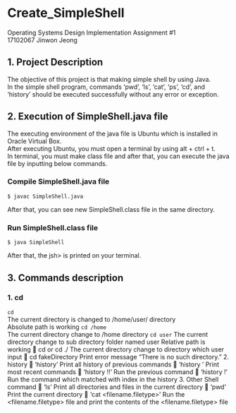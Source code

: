 # Create_SimpleShell
Operating Systems Design Implementation Assignment #1<br>
17102067 Jinwon Jeong

## 1. Project Description
The objective of this project is that making simple shell by using Java. <br>
In the simple shell program, commands ‘pwd’, ‘ls’, ‘cat’, ‘ps’, ‘cd’, and ‘history’ should be executed successfully without any error or exception. <br>

## 2. Execution of SimpleShell.java file
The executing environment of the java file is Ubuntu which is installed in Oracle Virtual Box.<br>
After executing Ubuntu, you must open a terminal by using alt + ctrl + t. <br>
In terminal, you must make class file and after that, you can execute the java file by inputting below commands.<br>
### Compile SimpleShell.java file<br>
```
$ javac SimpleShell.java
```
After that, you can see new SimpleShell.class file in the same directory.<br>
### Run SimpleShell.class file
```
$ java SimpleShell
```
After that, the jsh> is printed on your terminal.

## 3. Commands description
### 1. cd
```cd```<br>
   The current directory is changed to /home/user/ directory<br>
   Absolute path is working
```cd /home```<br>
    The current directory change to /home directory
```cd user```
    The current directory change to sub directory folder named user
    Relative path is working
	cd <any existing directory> or cd ./<any existing directory>
    The current directory change to <any existing directory> directory which user input
	cd fakeDirectory
    Print error message “There is no such directory.”
2.	history
	‘history’
    Print all history of previous commands
	‘history <number>’
    Print most recent <number> commands 
	‘history !!’
    Run the previous command
	‘history !<number>’
    Run the command which matched with <number> index in the history
3.	Other Shell command
	‘ls’
	Print all directories and files in the current directory
	‘pwd’
Print the current directory
	‘cat <filename.filetype>’
Run the <filename.filetype> file and print the contents of the <filename.filetype> file
